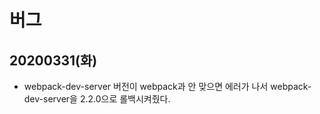 # 버그

## 20200331(화)

- webpack-dev-server 버전이 webpack과 안 맞으면 에러가 나서 webpack-dev-server을 2.2.0으로 롤백시켜줬다.